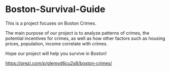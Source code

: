 # Boston-Survival-Guide
This is a project focuses on Boston Crimes.

The main purpose of our project is to analyze patterns of crimes, the potential incentives for crimes, as well as how other factors such as housing prices, population, income correlate with crimes.

Hope our project will help you survive in Boston!


https://prezi.com/p/glemvd6cu2s8/boston-crimes/
